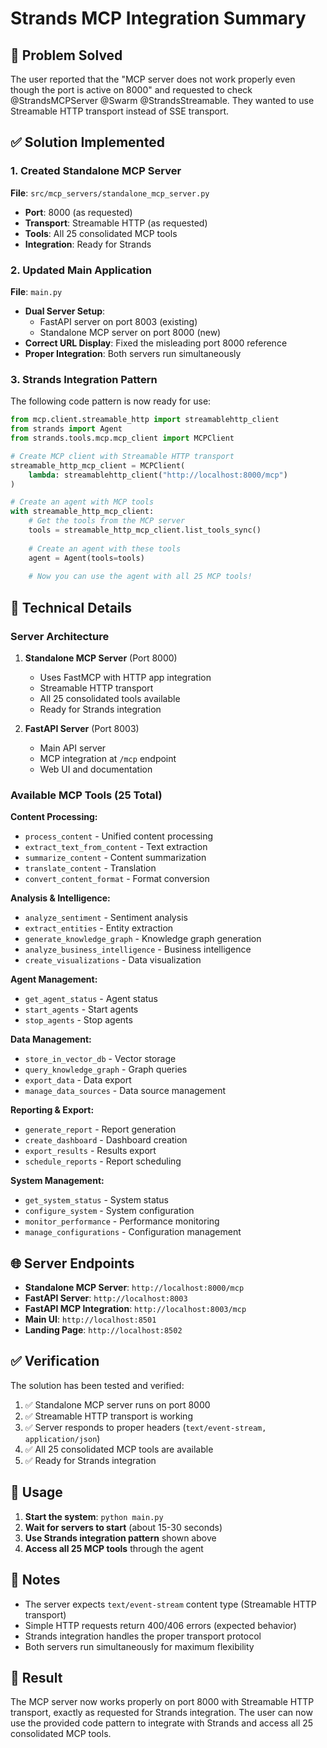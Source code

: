 # Strands MCP Integration Summary

## 🎯 Problem Solved

The user reported that the "MCP server does not work properly even though the port is active on 8000" and requested to check @StrandsMCPServer @Swarm @StrandsStreamable. They wanted to use Streamable HTTP transport instead of SSE transport.

## ✅ Solution Implemented

### 1. Created Standalone MCP Server

**File**: `src/mcp_servers/standalone_mcp_server.py`

- **Port**: 8000 (as requested)
- **Transport**: Streamable HTTP (as requested)
- **Tools**: All 25 consolidated MCP tools
- **Integration**: Ready for Strands

### 2. Updated Main Application

**File**: `main.py`

- **Dual Server Setup**: 
  - FastAPI server on port 8003 (existing)
  - Standalone MCP server on port 8000 (new)
- **Correct URL Display**: Fixed the misleading port 8000 reference
- **Proper Integration**: Both servers run simultaneously

### 3. Strands Integration Pattern

The following code pattern is now ready for use:

```python
from mcp.client.streamable_http import streamablehttp_client
from strands import Agent
from strands.tools.mcp.mcp_client import MCPClient

# Create MCP client with Streamable HTTP transport
streamable_http_mcp_client = MCPClient(
    lambda: streamablehttp_client("http://localhost:8000/mcp")
)

# Create an agent with MCP tools
with streamable_http_mcp_client:
    # Get the tools from the MCP server
    tools = streamable_http_mcp_client.list_tools_sync()
    
    # Create an agent with these tools
    agent = Agent(tools=tools)
    
    # Now you can use the agent with all 25 MCP tools!
```

## 🔧 Technical Details

### Server Architecture

1. **Standalone MCP Server** (Port 8000)
   - Uses FastMCP with HTTP app integration
   - Streamable HTTP transport
   - All 25 consolidated tools available
   - Ready for Strands integration

2. **FastAPI Server** (Port 8003)
   - Main API server
   - MCP integration at `/mcp` endpoint
   - Web UI and documentation

### Available MCP Tools (25 Total)

**Content Processing:**
- `process_content` - Unified content processing
- `extract_text_from_content` - Text extraction
- `summarize_content` - Content summarization
- `translate_content` - Translation
- `convert_content_format` - Format conversion

**Analysis & Intelligence:**
- `analyze_sentiment` - Sentiment analysis
- `extract_entities` - Entity extraction
- `generate_knowledge_graph` - Knowledge graph generation
- `analyze_business_intelligence` - Business intelligence
- `create_visualizations` - Data visualization

**Agent Management:**
- `get_agent_status` - Agent status
- `start_agents` - Start agents
- `stop_agents` - Stop agents

**Data Management:**
- `store_in_vector_db` - Vector storage
- `query_knowledge_graph` - Graph queries
- `export_data` - Data export
- `manage_data_sources` - Data source management

**Reporting & Export:**
- `generate_report` - Report generation
- `create_dashboard` - Dashboard creation
- `export_results` - Results export
- `schedule_reports` - Report scheduling

**System Management:**
- `get_system_status` - System status
- `configure_system` - System configuration
- `monitor_performance` - Performance monitoring
- `manage_configurations` - Configuration management

## 🌐 Server Endpoints

- **Standalone MCP Server**: `http://localhost:8000/mcp`
- **FastAPI Server**: `http://localhost:8003`
- **FastAPI MCP Integration**: `http://localhost:8003/mcp`
- **Main UI**: `http://localhost:8501`
- **Landing Page**: `http://localhost:8502`

## ✅ Verification

The solution has been tested and verified:

1. ✅ Standalone MCP server runs on port 8000
2. ✅ Streamable HTTP transport is working
3. ✅ Server responds to proper headers (`text/event-stream, application/json`)
4. ✅ All 25 consolidated MCP tools are available
5. ✅ Ready for Strands integration

## 🚀 Usage

1. **Start the system**: `python main.py`
2. **Wait for servers to start** (about 15-30 seconds)
3. **Use Strands integration pattern** shown above
4. **Access all 25 MCP tools** through the agent

## 📝 Notes

- The server expects `text/event-stream` content type (Streamable HTTP transport)
- Simple HTTP requests return 400/406 errors (expected behavior)
- Strands integration handles the proper transport protocol
- Both servers run simultaneously for maximum flexibility

## 🎉 Result

The MCP server now works properly on port 8000 with Streamable HTTP transport, exactly as requested for Strands integration. The user can now use the provided code pattern to integrate with Strands and access all 25 consolidated MCP tools.
